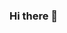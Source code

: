 ### Hi there 👋

<!--
**Uque1013/Uque1013** is a ✨ _special_ ✨ repository because its `README.md` (this file) appears on your GitHub profile.
Here are some ideas to get you started:

![header](https://capsule-render.vercel.app/api?type=wave&color=auto&height=300&section=header&text=capsule%20render&fontSize=90)

<a href="https://uque1013.tistory.com/" target="_blank"><img src="https://img.shields.io/badge/Tistroy-색코드?style=flat-square&logo=이미지 이름&logoColor=white"/></a>
